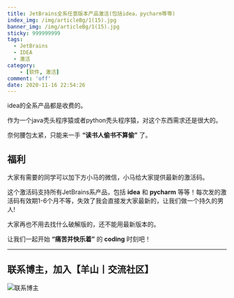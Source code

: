 ```yaml
---
title: JetBrains全系任意版本产品激活(包括idea，pycharm等等)
index_img: /img/articleBg/1(15).jpg
banner_img: /img/articleBg/1(15).jpg
sticky: 999999999
tags:
  - JetBrains
  - IDEA
  - 激活
category:
    - [软件, 激活]
comment: 'off'
date: 2020-11-16 22:54:26
---
```

idea的全系产品都是收费的。

作为一个java秃头程序猿或者python秃头程序猿，对这个东西需求还是很大的。

奈何腰包太紧，只能来一手 **“读书人偷书不算偷”** 了。

## 福利

大家有需要的同学可以加下方小马的微信，小马给大家提供最新的激活码。

这个激活码支持所有JetBrains系产品，包括 **idea** 和 **pycharm** 等等！每次发的激活码有效期1-6个月不等，失效了我会直接发大家最新的，让我们做一个持久的男人!

大家再也不用去找什么破解版的，还不能用最新版本的。

让我们一起开始 **“痛苦并快乐着”** 的 **coding** 时刻吧！


---

## 联系博主，加入【羊山丨交流社区】
![联系博主](/img/icon/wechatFindMe.png)